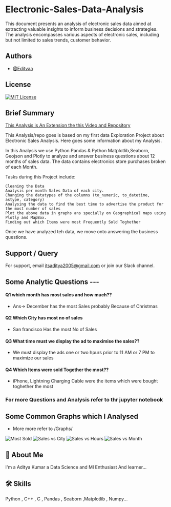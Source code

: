 # Electronic-Sales-Data-Analysis

This document presents an analysis of electronic sales data aimed at extracting valuable insights to inform business decisions and strategies. The analysis encompasses various aspects of electronic sales, including but not limited to sales trends, customer behavior.

## Authors

- [@Edityaa](https://github.com/Edityaa/Edityaa)

## License

[![MIT License](https://img.shields.io/badge/License-MIT-green.svg)](https://choosealicense.com/licenses/mit/)



## Brief Summary

[This Analysis is An Extension the this Video and Repository](https://www.youtube.com/watch?v=eMOA1pPVUc4)

This Analysis/repo goes is based on my first data Exploration Project about Electronic Sales Analysis. Here goes some information about my Analysis.

In this Analysis we use Python Pandas & Python Matplotlib,Seaborn, Geojson and Plotly to analyze and answer business questions about 12 months  of sales data. The data contains  electronics store purchases broken of each Month.

Tasks during this Project include:

    Cleaning the Data
    Analysis per month Sales Data of each city.
    Changing the datatypes of the columns (to_numeric, to_datetime, astype, category)
    Analysing the data to find the best time to advertise the product for the most number of sales
    Plot the above data in graphs ans specially on Geographical maps using Plotly and MapBox.
    Finding out which Items were most Frequently Sold Toghether

Once we have analyzed teh data, we move onto answering the business questions.

## Support / Query

For support, email itsaditya2005@gmail.com or join our Slack channel.



## Some Analytic Questions ---

#### Q1 which month has most sales and how much??


- Ans-> December has the most Sales probably Because of Christmas

#### Q2 Which City has most no of sales
- San francisco Has the most No of Sales

#### Q3 What time must we display the ad to maximise the sales??
- We must display the ads one or two hpurs prior to  11 AM or 7 PM to maximize our sales

#### Q4 Which Items were sold Together the most??
- iPhone, Lightning Charging Cable were the items which were bought toghether the most

### For more Questions and Analysis refer to thr jupyter notebook

## Some Common Graphs which I Analysed
- More more refer to /Graphs/


![Most Sold](https://github.com/Edityaa/Electronic-Sales-Data-Analysis/assets/152017045/b8ab56eb-03b1-49f7-a6a6-5971f676c4e0)
![Sales vs City](https://github.com/Edityaa/Electronic-Sales-Data-Analysis/assets/152017045/f7a37baa-999d-4a05-b7dc-2a59a81d1ab2)
![Sales vs Hours](https://github.com/Edityaa/Electronic-Sales-Data-Analysis/assets/152017045/73dadf9a-a0cd-4655-84b8-d608a0cdfc84)
![Sales vs Month](https://github.com/Edityaa/Electronic-Sales-Data-Analysis/assets/152017045/9f73c936-1675-452a-b68e-98149655fdd4)



## 🚀 About Me
I'm a Aditya Kumar a Data Science and Ml Enthusiast And learner...





## 🛠 Skills
Python , C++ , C , Pandas , Seaborn ,Matplotlib , Numpy...


